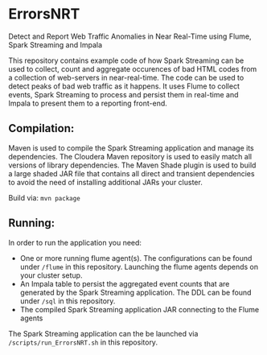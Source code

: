 # ErrorsNRT
Detect and Report Web Traffic Anomalies in Near Real-Time using Flume, Spark Streaming and Impala

This repository contains example code of how Spark Streaming can be used to collect, count and aggregate occurences of bad HTML codes from a collection of web-servers in near-real-time.
The code can be used to detect peaks of bad web traffic as it happens. It uses Flume to collect events, Spark Streaming to process and persist them in real-time and Impala to present them to a reporting front-end.

## Compilation:
Maven is used to compile the Spark Streaming application and manage its dependencies.
The Cloudera Maven repository is used to easily match all versions of library dependencies.
The Maven Shade plugin is used to build a large shaded JAR file that contains all direct and transient dependencies to avoid the need of installing additional JARs your cluster.

Build via: ```mvn package```

## Running:
In order to run the application you need:
* One or more running flume agent(s). The configurations can be found under ```/flume``` in this repository. Launching the flume agents depends on your cluster setup.
* An Impala table to persist the aggregated event counts that are generated by the Spark Streaming application. The DDL can be found under ```/sql``` in this repository. 
* The compiled Spark Streaming application JAR connecting to the Flume agents

The Spark Streaming application can the be launched via ```/scripts/run_ErrorsNRT.sh``` in this repository.


